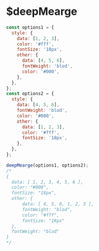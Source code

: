 # $deepMearge

<ContainerBox title="介绍">
<template #desc>

灵感来自`Echarts`，可重复调用的`setOption`，配置项会被合并或覆盖
</template>
</ContainerBox>

<ContainerBox title="基础用法">

```js
const options1 = {
  style: {
    data: [1, 2, 3],
    color: '#fff',
    fontSize: '18px',
    other: {
      data: [4, 5, 6],
      fontWeight: 'blod',
      color: '#000',
    },
  },
};
const options2 = {
  style: {
    data: [4, 5, 6],
    fontWeight: 'blod',
    color: '#000',
    other: {
      data: [1, 2, 3],
      color: '#fff',
      fontSize: '18px',
    },
  },
};

deepMearge(options1, options2);
/*
{
  data: [ 1, 2, 3, 4, 5, 6 ],
  color: "#000",
  fontSize: "18px",
  other: {
      data: [ 4, 5, 6, 1, 2, 3 ],
      fontWeight: "blod",
      color: "#fff",
      fontSize: "18px"
  },
  fontWeight: "blod"
}
*/
```

<ShowCode>
<template #codes>

```js
export function $deepMearge(obj, target = {}) {
  for (let key in target) {
    let isA = Object.prototype.toString.call(obj[key]) === '[object Object]',
      isB = Object.prototype.toString.call(target[key]) === '[object Object]';
    if (isA && isB) {
      obj[key] = deepMearge(obj[key], target[key]);
    } else if (Array.isArray(obj[key]) && Array.isArray(target[key])) {
      obj[key] = Array.from(new Set(obj[key].concat(target[key])));
    } else {
      obj[key] = target[key];
    }
  }
  return obj;
}
```

</template>
</ShowCode>
</ContainerBox>

<ContainerBox title="Params">
<template #desc>

| 参数 | 说明                                                 | 类型             |
| ---- | ---------------------------------------------------- | ---------------- |
| str  | 传递要复制的值                                       | String \| Number |
| fn   | 复制成功后将会调用，并可以接收参数，参数为复制的内容 |                  |

</template>
</ContainerBox>
